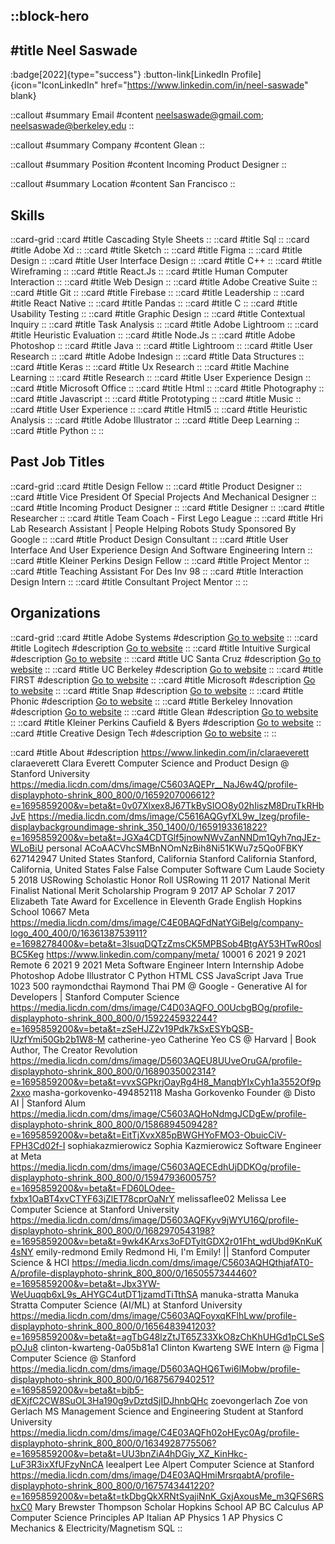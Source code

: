 ::block-hero
---
#title
Neel Saswade
---

:badge[2022]{type="success"}
:button-link[LinkedIn Profile]{icon="IconLinkedIn" href="https://www.linkedin.com/in/neel-saswade" blank}

::callout
#summary
Email
#content
neelsaswade@gmail.com; neelsaswade@berkeley.edu
::

::callout
#summary
Company
#content
Glean
::

::callout
#summary
Position
#content
Incoming Product Designer
::

::callout
#summary
Location
#content
San Francisco
::

## Skills
::card-grid
::card
#title
Cascading Style Sheets
::
::card
#title
Sql
::
::card
#title
Adobe Xd
::
::card
#title
Sketch
::
::card
#title
Figma
::
::card
#title
Design
::
::card
#title
User Interface Design
::
::card
#title
C++
::
::card
#title
Wireframing
::
::card
#title
React.Js
::
::card
#title
Human Computer Interaction
::
::card
#title
Web Design
::
::card
#title
Adobe Creative Suite
::
::card
#title
Git
::
::card
#title
Firebase
::
::card
#title
Leadership
::
::card
#title
React Native
::
::card
#title
Pandas
::
::card
#title
C
::
::card
#title
Usability Testing
::
::card
#title
Graphic Design
::
::card
#title
Contextual Inquiry
::
::card
#title
Task Analysis
::
::card
#title
Adobe Lightroom
::
::card
#title
Heuristic Evaluation
::
::card
#title
Node.Js
::
::card
#title
Adobe Photoshop
::
::card
#title
Java
::
::card
#title
Lightroom
::
::card
#title
User Research
::
::card
#title
Adobe Indesign
::
::card
#title
Data Structures
::
::card
#title
Keras
::
::card
#title
Ux Research
::
::card
#title
Machine Learning
::
::card
#title
Research
::
::card
#title
User Experience Design
::
::card
#title
Microsoft Office
::
::card
#title
Html
::
::card
#title
Photography
::
::card
#title
Javascript
::
::card
#title
Prototyping
::
::card
#title
Music
::
::card
#title
User Experience
::
::card
#title
Html5
::
::card
#title
Heuristic Analysis
::
::card
#title
Adobe Illustrator
::
::card
#title
Deep Learning
::
::card
#title
Python
::
::

## Past Job Titles
::card-grid
::card
#title
Design Fellow
::
::card
#title
Product Designer
::
::card
#title
Vice President Of Special Projects And Mechanical Designer
::
::card
#title
Incoming Product Designer
::
::card
#title
Designer
::
::card
#title
Researcher
::
::card
#title
Team Coach - First Lego League
::
::card
#title
Hri Lab Research Assistant | People Helping Robots Study Sponsored By Google
::
::card
#title
Product Design Consultant
::
::card
#title
User Interface And User Experience Design And Software Engineering Intern
::
::card
#title
Kleiner Perkins Design Fellow
::
::card
#title
Project Mentor
::
::card
#title
Teaching Assistant For Des Inv 98
::
::card
#title
Interaction Design Intern
::
::card
#title
Consultant Project Mentor
::
::

## Organizations
::card-grid
::card
#title
Adobe Systems
#description
[Go to website](adobe.com)
::
::card
#title
Logitech
#description
[Go to website](logitech.com)
::
::card
#title
Intuitive Surgical
#description
[Go to website](intuitivesurgical.com)
::
::card
#title
UC Santa Cruz
#description
[Go to website](ucsc.edu)
::
::card
#title
UC Berkeley
#description
[Go to website](berkeley.edu)
::
::card
#title
FIRST
#description
[Go to website](firstinspires.org)
::
::card
#title
Microsoft
#description
[Go to website](microsoft.com)
::
::card
#title
Snap
#description
[Go to website](snap.com)
::
::card
#title
Phonic
#description
[Go to website](phonic.ai)
::
::card
#title
Berkeley Innovation
#description
[Go to website](berkeleyinnovation.org)
::
::card
#title
Glean
#description
[Go to website](glean.com)
::
::card
#title
Kleiner Perkins Caufield & Byers
#description
[Go to website](kpcb.com)
::
::card
#title
Creative Design Tech
#description
[Go to website](cdtfx.com)
::
::

::card
#title
About
#description
https://www.linkedin.com/in/claraeverett claraeverett Clara Everett Computer Science and Product Design @ Stanford University https://media.licdn.com/dms/image/C5603AQEPr__NaJ6w4Q/profile-displayphoto-shrink_800_800/0/1659207006612?e=1695859200&v=beta&t=0v07Xlxex8J67TkBySIOO8y02hIiszM8DruTkRHbJvE https://media.licdn.com/dms/image/C5616AQGyfXL9w_lzeg/profile-displaybackgroundimage-shrink_350_1400/0/1659193361822?e=1695859200&v=beta&t=JGXa4CDTGlf5jnowNWvZanNNDm1Qyh7nqJEz-WLoBiU personal ACoAACVhcSMBnNOmNzBih8Ni51KWu7z5Qo0FBKY 627142947 United States Stanford, California Stanford California Stanford, California, United States False False Computer Software Cum Laude Society 5 2018 USRowing Scholastic Honor Roll USRowing 11 2017 National Merit Finalist National Merit Scholarship Program 9 2017 AP Scholar 7 2017 Elizabeth Tate Award for Excellence in Eleventh Grade English Hopkins School 10667 Meta https://media.licdn.com/dms/image/C4E0BAQFdNatYGiBelg/company-logo_400_400/0/1636138753911?e=1698278400&v=beta&t=3lsuqDQTzZmsCK5MPBSob4BtgAY53HTwR0oslBC5Keg https://www.linkedin.com/company/meta/ 10001 6 2021 9 2021 Remote 6 2021 9 2021 Meta Software Engineer Intern Internship Adobe Photoshop Adobe Illustrator C Python HTML CSS JavaScript Java True 1023 500 raymondcthai Raymond Thai PM @ Google - Generative AI for Developers | Stanford Computer Science https://media.licdn.com/dms/image/C4D03AQFO_O0UcbgBOg/profile-displayphoto-shrink_800_800/0/1592245932244?e=1695859200&v=beta&t=zSeHJZ2v19Pdk7kSxESYbQSB-lUzfYmi50Gb2b1W8-M catherine-yeo Catherine Yeo CS @ Harvard | Book Author, The Creator Revolution https://media.licdn.com/dms/image/D5603AQEU8UUveOruGA/profile-displayphoto-shrink_800_800/0/1689035002314?e=1695859200&v=beta&t=vvxSGPkrjOayRg4H8_ManqbYIxCyh1a3552Of9p2xxo masha-gorkovenko-494852118 Masha Gorkovenko Founder @ Disto AI | Stanford Alum https://media.licdn.com/dms/image/C5603AQHoNdmgJCDgEw/profile-displayphoto-shrink_800_800/0/1586894509428?e=1695859200&v=beta&t=EitTjXvxX85pBWGHYoFMO3-ObuicCiV-FPH3Cd02f-I sophiakazmierowicz Sophia Kazmierowicz Software Engineer at Meta https://media.licdn.com/dms/image/C5603AQECEdhUjDDKOg/profile-displayphoto-shrink_800_800/0/1594793600575?e=1695859200&v=beta&t=FD60LOdee-fxbx1OaBT4xvCTYF63jZlET78cprOaNrY melissaflee02 Melissa Lee Computer Science at Stanford University https://media.licdn.com/dms/image/D5603AQFKyv9jWYU16Q/profile-displayphoto-shrink_800_800/0/1682970543198?e=1695859200&v=beta&t=9wk4KArxs3oFDTyltGDX2r01Fht_wdUbd9KnKuK4sNY emily-redmond Emily Redmond Hi, I'm Emily! || Stanford Computer Science & HCI https://media.licdn.com/dms/image/C5603AQHQthjafAT0-A/profile-displayphoto-shrink_800_800/0/1650557344460?e=1695859200&v=beta&t=Jbx3YW-WeUuqqb6xL9s_AHYGC4utDT1jzamdTiTthSA manuka-stratta Manuka Stratta Computer Science (AI/ML) at Stanford University https://media.licdn.com/dms/image/C5603AQFoyxqKFlhLww/profile-displayphoto-shrink_800_800/0/1656483941203?e=1695859200&v=beta&t=agTbG48lzZtJT65Z33XkO8zChKhUHGd1pCLSeSpOJu8 clinton-kwarteng-0a05b81a1 Clinton Kwarteng SWE Intern @ Figma | Computer Science @ Stanford https://media.licdn.com/dms/image/D5603AQHQ6Twi6lMobw/profile-displayphoto-shrink_800_800/0/1687567940251?e=1695859200&v=beta&t=bjb5-dEXjfC2CW8SuOL3Ha190g9vDztdSjIDJhnbQHc zoevongerlach Zoe von Gerlach MS Management Science and Engineering Student at Stanford University https://media.licdn.com/dms/image/C4E03AQFh02oHEyc0Ag/profile-displayphoto-shrink_800_800/0/1634928775506?e=1695859200&v=beta&t=UU3bnZiA4hDGiy_XZ_KinHkc-LuF3R3ixXfUFzyNnCA leealpert Lee Alpert Computer Science at Stanford https://media.licdn.com/dms/image/D4E03AQHmiMrsrqabtA/profile-displayphoto-shrink_800_800/0/1675743441220?e=1695859200&v=beta&t=tkDbgQkXRNtSyajiNnK_GxjAxousMe_m3QFS6RShxC0 Mary Brewster Thompson Scholar Hopkins School AP BC Calculus AP Computer Science Principles AP Italian AP Physics 1 AP Physics C Mechanics & Electricity/Magnetism SQL
::
